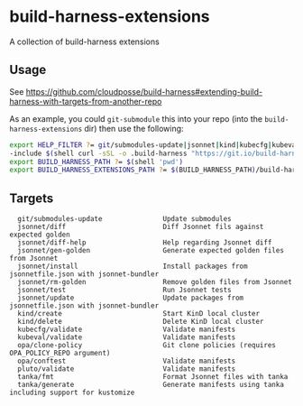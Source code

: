 # build-harness-extensions

A collection of build-harness extensions

## Usage

See https://github.com/cloudposse/build-harness#extending-build-harness-with-targets-from-another-repo


As an example, you could `git-submodule` this into your repo (into the `build-harness-extensions` dir) then use the following:

```sh
export HELP_FILTER ?= git/submodules-update|jsonnet|kind|kubecfg|kubeval|opa|tanka
-include $(shell curl -sSL -o .build-harness "https://git.io/build-harness"; echo .build-harness)
export BUILD_HARNESS_PATH ?= $(shell 'pwd')
export BUILD_HARNESS_EXTENSIONS_PATH ?= $(BUILD_HARNESS_PATH)/build-harness-extensions
```

## Targets

```
  git/submodules-update               Update submodules
  jsonnet/diff                        Diff Jsonnet fils against expected golden 
  jsonnet/diff-help                   Help regarding Jsonnet diff
  jsonnet/gen-golden                  Generate expected golden files from Jsonnet
  jsonnet/install                     Install packages from jsonnetfile.json with jsonnet-bundler
  jsonnet/rm-golden                   Remove golden files from Jsonnet
  jsonnet/test                        Run Jsonnet tests
  jsonnet/update                      Update packages from jsonnetfile.json with jsonnet-bundler
  kind/create                         Start KinD local cluster
  kind/delete                         Delete KinD local cluster
  kubecfg/validate                    Validate manifests
  kubeval/validate                    Validate manifests
  opa/clone-policy                    Git clone policies (requires OPA_POLICY_REPO argument)
  opa/conftest                        Validate manifests
  pluto/validate                      Validate manifests
  tanka/fmt                           Format Jsonnet files with tanka
  tanka/generate                      Generate manifests using tanka including support for kustomize
```
